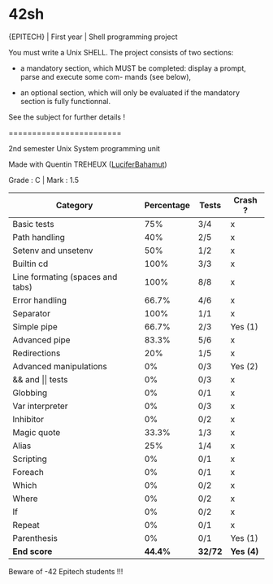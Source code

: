 # 42sh
{EPITECH} | First year | Shell programming project

You must write a Unix SHELL.
The project consists of two sections:

- a mandatory section, which MUST be completed: display a prompt, parse and execute some com-
mands (see below),

- an optional section, which will only be evaluated if the mandatory section is fully functionnal.

See the subject for further details !

========================

2nd semester Unix System programming unit

Made with Quentin TREHEUX ([LuciferBahamut](https://github.com/LuciferBahamut))

Grade : C | Mark : 1.5

| Category                         | Percentage | Tests     | Crash ?     |
|----------------------------------|------------|-----------|-------------|
| Basic tests                      | 75%        | 3/4       | x           |
| Path handling                    | 40%        | 2/5       | x           |
| Setenv and unsetenv              | 50%        | 1/2       | x           |
| Builtin cd                       | 100%       | 3/3       | x           |
| Line formating (spaces and tabs) | 100%       | 8/8       | x           |
| Error handling                   | 66.7%      | 4/6       | x           |
| Separator                        | 100%       | 1/1       | x           |
| Simple pipe                      | 66.7%      | 2/3       | Yes (1)     |
| Advanced pipe                    | 83.3%      | 5/6       | x           |
| Redirections                     | 20%        | 1/5       | x           |
| Advanced manipulations           | 0%         | 0/3       | Yes (2)     |
| && and \|\| tests                | 0%         | 0/3       | x           |
| Globbing                         | 0%         | 0/1       | x           |
| Var interpreter                  | 0%         | 0/3       | x           |
| Inhibitor                        | 0%         | 0/2       | x           |
| Magic quote                      | 33.3%      | 1/3       | x           |
| Alias                            | 25%        | 1/4       | x           |
| Scripting                        | 0%         | 0/1       | x           |
| Foreach                          | 0%         | 0/1       | x           |
| Which                            | 0%         | 0/2       | x           |
| Where                            | 0%         | 0/2       | x           |
| If                               | 0%         | 0/2       | x           |
| Repeat                           | 0%         | 0/1       | x           |
| Parenthesis                      | 0%         | 0/1       | Yes (1)     |
| **End score**                    | **44.4%**  | **32/72** | **Yes (4)** |

Beware of -42 Epitech students !!!
